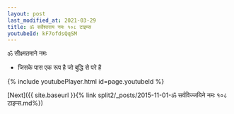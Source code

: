 ```yaml
---
layout: post
last_modified_at: 2021-03-29
title: ॐ सर्वेश्वराय नमः १०८ टाइम्स
youtubeId: kF7ofdsQqSM
---
```

 
 
 ॐ सीक्ष्मतमाने नमः  
 
 -  जिसके पास एक रूप है जो बुद्धि से परे है 
 
  
 
  
 
 
 
 
 
 


{% include youtubePlayer.html id=page.youtubeId %}
 
[Next]({{ site.baseurl }}{% link  split2/_posts/2015-11-01-ॐ सर्वविज्जयिने नमः १०८ टाइम्स.md%})
 
